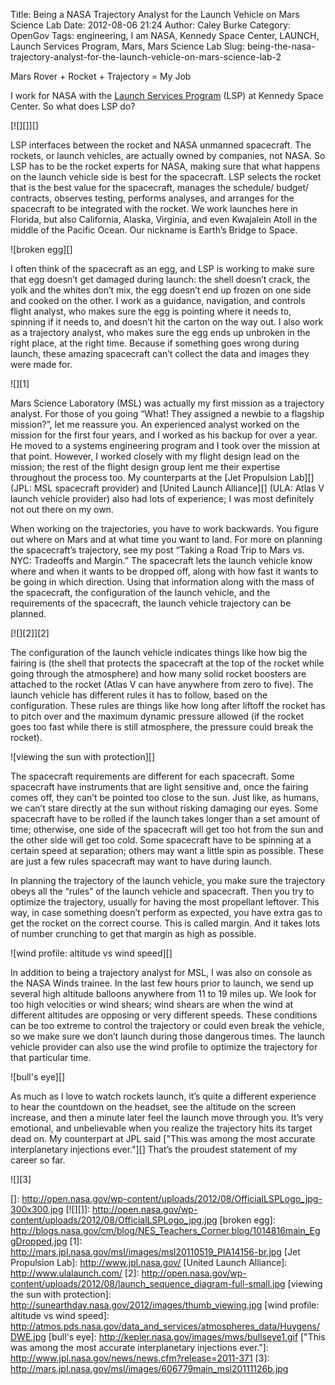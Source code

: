 Title: Being a NASA Trajectory Analyst for the Launch Vehicle on Mars Science Lab
Date: 2012-08-06 21:24
Author: Caley Burke
Category: OpenGov
Tags: engineering, I am NASA, Kennedy Space Center, LAUNCH, Launch Services Program, Mars, Mars Science Lab
Slug: being-the-nasa-trajectory-analyst-for-the-launch-vehicle-on-mars-science-lab-2

Mars Rover + Rocket + Trajectory = My Job

I work for NASA with the [Launch Services Program][] (LSP) at Kennedy
Space Center. So what does LSP do?

[![][]][]  
  
LSP interfaces between the rocket and NASA unmanned spacecraft. The
rockets, or launch vehicles, are actually owned by companies, not NASA.
So LSP has to be the rocket experts for NASA, making sure that what
happens on the launch vehicle side is best for the spacecraft. LSP
selects the rocket that is the best value for the spacecraft, manages
the schedule/ budget/ contracts, observes testing, performs analyses,
and arranges for the spacecraft to be integrated with the rocket. We
work launches here in Florida, but also California, Alaska, Virginia,
and even Kwajalein Atoll in the middle of the Pacific Ocean. Our
nickname is Earth’s Bridge to Space.

![broken egg][]

I often think of the spacecraft as an egg, and LSP is working to make
sure that egg doesn’t get damaged during launch: the shell doesn’t
crack, the yolk and the whites don’t mix, the egg doesn’t end up frozen
on one side and cooked on the other. I work as a guidance, navigation,
and controls flight analyst, who makes sure the egg is pointing where it
needs to, spinning if it needs to, and doesn’t hit the carton on the way
out. I also work as a trajectory analyst, who makes sure the egg ends up
unbroken in the right place, at the right time. Because if something
goes wrong during launch, these amazing spacecraft can’t collect the
data and images they were made for.

![][1]

Mars Science Laboratory (MSL) was actually my first mission as a
trajectory analyst. For those of you going “What! They assigned a newbie
to a flagship mission?”, let me reassure you. An experienced analyst
worked on the mission for the first four years, and I worked as his
backup for over a year. He moved to a systems engineering program and I
took over the mission at that point. However, I worked closely with my
flight design lead on the mission; the rest of the flight design group
lent me their expertise throughout the process too. My counterparts at
the [Jet Propulsion Lab][] (JPL: MSL spacecraft provider) and [United
Launch Alliance][] (ULA: Atlas V launch vehicle provider) also had lots
of experience; I was most definitely not out there on my own.

When working on the trajectories, you have to work backwards. You figure
out where on Mars and at what time you want to land. For more on
planning the spacecraft’s trajectory, see my post “Taking a Road Trip to
Mars vs. NYC: Tradeoffs and Margin.” The spacecraft lets the launch
vehicle know where and when it wants to be dropped off, along with how
fast it wants to be going in which direction. Using that information
along with the mass of the spacecraft, the configuration of the launch
vehicle, and the requirements of the spacecraft, the launch vehicle
trajectory can be planned.

[![][2]][2]

The configuration of the launch vehicle indicates things like how big
the fairing is (the shell that protects the spacecraft at the top of the
rocket while going through the atmosphere) and how many solid rocket
boosters are attached to the rocket (Atlas V can have anywhere from zero
to five). The launch vehicle has different rules it has to follow, based
on the configuration. These rules are things like how long after liftoff
the rocket has to pitch over and the maximum dynamic pressure allowed
(if the rocket goes too fast while there is still atmosphere, the
pressure could break the rocket).

![viewing the sun with protection][]

The spacecraft requirements are different for each spacecraft. Some
spacecraft have instruments that are light sensitive and, once the
fairing comes off, they can’t be pointed too close to the sun. Just
like, as humans, we can’t stare directly at the sun without risking
damaging our eyes. Some spacecraft have to be rolled if the launch takes
longer than a set amount of time; otherwise, one side of the spacecraft
will get too hot from the sun and the other side will get too cold. Some
spacecraft have to be spinning at a certain speed at separation; others
may want a little spin as possible. These are just a few rules
spacecraft may want to have during launch.

In planning the trajectory of the launch vehicle, you make sure the
trajectory obeys all the “rules” of the launch vehicle and spacecraft.
Then you try to optimize the trajectory, usually for having the most
propellant leftover. This way, in case something doesn’t perform as
expected, you have extra gas to get the rocket on the correct course.
This is called margin. And it takes lots of number crunching to get that
margin as high as possible.

![wind profile: altitude vs wind speed][]

In addition to being a trajectory analyst for MSL, I was also on console
as the NASA Winds trainee. In the last few hours prior to launch, we
send up several high altitude balloons anywhere from 11 to 19 miles up.
We look for too high velocities or wind shears; wind shears are when the
wind at different altitudes are opposing or very different speeds. These
conditions can be too extreme to control the trajectory or could even
break the vehicle, so we make sure we don’t launch during those
dangerous times. The launch vehicle provider can also use the wind
profile to optimize the trajectory for that particular time.

![bull's eye][]

As much as I love to watch rockets launch, it’s quite a different
experience to hear the countdown on the headset, see the altitude on the
screen increase, and then a minute later feel the launch move through
you. It’s very emotional, and unbelievable when you realize the
trajectory hits its target dead on. My counterpart at JPL said ["This
was among the most accurate interplanetary injections ever."][] That’s
the proudest statement of my career so far.

![][3]

  [Launch Services Program]: http://www.nasa.gov/directorates/heo/launch_services/index.html
  []: http://open.nasa.gov/wp-content/uploads/2012/08/OfficialLSPLogo_jpg-300x300.jpg
  [![][]]: http://open.nasa.gov/wp-content/uploads/2012/08/OfficialLSPLogo_jpg.jpg
  [broken egg]: http://blogs.nasa.gov/cm/blog/NES_Teachers_Corner.blog/1014816main_EggDropped.jpg
  [1]: http://mars.jpl.nasa.gov/msl/images/msl20110519_PIA14156-br.jpg
  [Jet Propulsion Lab]: http://www.jpl.nasa.gov/
  [United Launch Alliance]: http://www.ulalaunch.com/
  [2]: http://open.nasa.gov/wp-content/uploads/2012/08/launch_sequence_diagram-full-small.jpg
  [viewing the sun with protection]: http://sunearthday.nasa.gov/2012/images/thumb_viewing.jpg
  [wind profile: altitude vs wind speed]: http://atmos.pds.nasa.gov/data_and_services/atmospheres_data/Huygens/DWE.jpg
  [bull's eye]: http://kepler.nasa.gov/images/mws/bullseye1.gif
  ["This was among the most accurate interplanetary injections ever."]: http://www.jpl.nasa.gov/news/news.cfm?release=2011-371
  [3]: http://mars.jpl.nasa.gov/msl/images/606779main_msl20111126b.jpg
